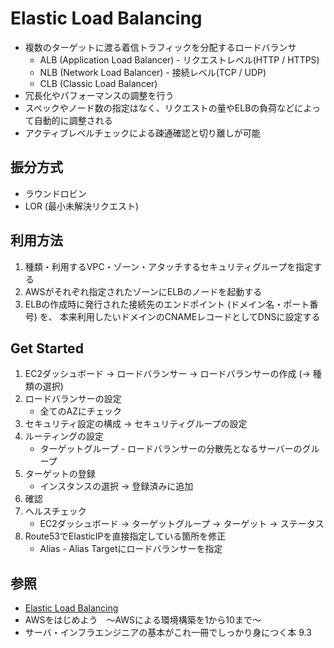 # Elastic Load Balancing
- 複数のターゲットに渡る着信トラフィックを分配するロードバランサ
  - ALB (Application Load Balancer) - リクエストレベル(HTTP / HTTPS)
  - NLB (Network Load Balancer) - 接続レベル(TCP / UDP)
  - CLB (Classic Load Balancer)
- 冗長化やパフォーマンスの調整を行う
- スペックやノード数の指定はなく、リクエストの量やELBの負荷などによって自動的に調整される
- アクティブレベルチェックによる疎通確認と切り離しが可能

## 振分方式
- ラウンドロビン
- LOR (最小未解決リクエスト)

## 利用方法
1. 種類・利用するVPC・ゾーン・アタッチするセキュリティグループを指定する
2. AWSがそれぞれ指定されたゾーンにELBのノードを起動する
3. ELBの作成時に発行された接続先のエンドポイント (ドメイン名・ポート番号) を、
   本来利用したいドメインのCNAMEレコードとしてDNSに設定する

## Get Started
1. EC2ダッシュボード
  -> ロードバランサー
  -> ロードバランサーの作成 (-> 種類の選択)
2. ロードバランサーの設定
    - 全てのAZにチェック
3. セキュリティ設定の構成 -> セキュリティグループの設定
4. ルーティングの設定
    - ターゲットグループ - ロードバランサーの分散先となるサーバーのグループ
5. ターゲットの登録
    - インスタンスの選択 -> 登録済みに追加
6. 確認
7. ヘルスチェック
    - EC2ダッシュボード
    -> ターゲットグループ
    -> ターゲット
    -> ステータス
8. Route53でElasticIPを直接指定している箇所を修正
    - Alias - Alias Targetにロードバランサーを指定

## 参照
- [Elastic Load Balancing](https://aws.amazon.com/jp/elasticloadbalancing/)
- AWSをはじめよう　～AWSによる環境構築を1から10まで～
- サーバ・インフラエンジニアの基本がこれ一冊でしっかり身につく本 9.3
